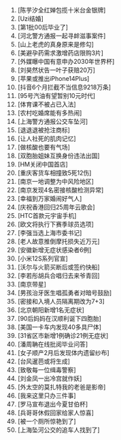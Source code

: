
1. [陈芋汐全红婵包揽十米台金银牌]
1. [Uzi结婚]
1. [第1批00后毕业了]
1. [河北警方通报一起寻衅滋事案件]
1. [山上老虎的真身原来是修勾]
1. [美避孕药需求激增药店限购3片]
1. [外媒曝中国有意申办2030年世界杯]
1. [刘昊然状告一叶子获赔20万]
1. [苹果或推出iPhone14Plus]
1. [抖音6个月拦截不当信息9218万条]
1. [95号汽油有望暂别10元时代]
1. [体育课不被占已入法]
1. [农村吃婚席能有多热闹]
1. [上海警方通报公交车坠河]
1. [退退退被抢注商标]
1. [让人社死的肌肉记忆]
1. [做核酸也要有气场]
1. [双胞胎姐妹互换身份违法出国]
1. [HM关闭中国首店]
1. [重庆客货车相撞致5死12伤]
1. [南京一地调整为中风险地区]
1. [南京发现4名密接核酸检测异常]
1. [幸福到万家婚闹好气人]
1. [庆祝香港回归25周年云歌会]
1. [HTC首款元宇宙手机]
1. [欧文将执行下赛季球员选项]
1. [李强当选上海市委书记]
1. [老人故意推倒摩托损失近万元]
1. [安徽新增无症状感染者6例]
1. [小米12S系列官宣]
1. [沃尔与火箭买断后或签约快船]
1. [李若彤胡兵合唱归去来爷青回]
1. [南京带星]
1. [男孩治牙医生唱孤勇者对暗号鼓励]
1. [密接和入境人员隔离期改为7+3]
1. [北京朝阳新增1名无症状]
1. [90后妈妈在汉顺利诞下四胞胎]
1. [美国一卡车内发现40多具尸体]
1. [31省区市新增1例确诊21例无症状]
1. [潘周聃在线批阅毕业问答]
1. [女子顺产2月后发现体内遗留纱布]
1. [台风暹芭或将生成]
1. [致敬每一位缉毒警察]
1. [刘金凤一出冷宫就作妖]
1. [外太空的莫扎特我的老爸是影帝]
1. [我来这里只办三件事]
1. [罗马宣布退出今夏甘伯杯]
1. [兵哥哥休假回家给家人惊喜]
1. [被一个厕所惊艳到了]
1. [上海坠河公交的追车人找到了]
